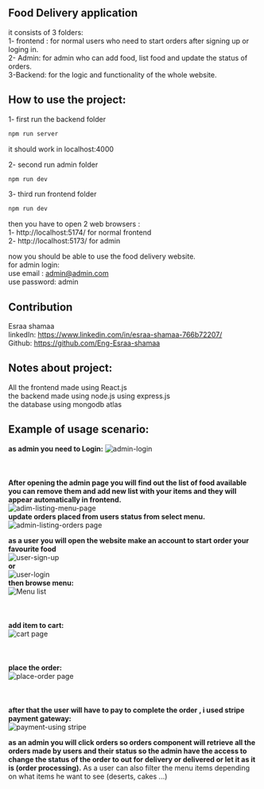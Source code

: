 ## Food Delivery application
it consists of 3 folders:<br>
1- frontend : for normal users who need to start orders after signing up or loging in.<br>
2- Admin: for admin who can add food, list food and update the status of orders.<br>
3-Backend: for the logic and functionality of the whole website.<br>

## How to use the project:
1- first run the backend folder 
```bash
npm run server
```
it should work in localhost:4000

2- second run admin folder
```bash
npm run dev
```

3- third run frontend folder
```bash
npm run dev
```

then you have to open 2 web browsers : 
<br>
1- http://localhost:5174/ for normal frontend<br>
2- http://localhost:5173/ for admin <br>

now you should be able to use the food delivery website. <br>
for admin login:<br>
use email : admin@admin.com<br>
use password: admin<br>

## Contribution
Esraa shamaa<br>
linkedIn: https://www.linkedin.com/in/esraa-shamaa-766b72207/<br>
Github: https://github.com/Eng-Esraa-shamaa<br>

## Notes about project:
All the frontend made using React.js<br>
the backend made using node.js using express.js<br>
the database using mongodb atlas<br>

## Example of usage scenario:
<b>as admin you need to Login:</b>
![admin-login](https://github.com/Eng-Esraa-shamaa/food-delivery-website/assets/76951663/d50aed08-8167-4c9f-8b1d-1598d6423226) <br> <br> <br> <br>
<b>After opening the admin page you will find out the list of food available you can remove them and add
new list with your items and they will appear automatically in frontend.</b><br>
![adim-listing-menu-page](https://github.com/Eng-Esraa-shamaa/food-delivery-website/assets/76951663/2d91819b-6eb0-4ec3-b589-3c958e3a6a46) <br>
<b>update orders placed from users status from select menu.</b> <br>
![admin-listing-orders page](https://github.com/Eng-Esraa-shamaa/food-delivery-website/assets/76951663/350a07fa-b2cc-459f-a489-2a1185157591) <br>

<b>as a user you will open the website make an account to start order your favourite food</b> <br>
![user-sign-up](https://github.com/Eng-Esraa-shamaa/food-delivery-website/assets/76951663/554c51c3-280e-432a-9deb-4a8d3e45b272) <br>
<b>or</b> <br>
![user-login](https://github.com/Eng-Esraa-shamaa/food-delivery-website/assets/76951663/d83e9cc9-9f81-4268-9930-2315d0173498) <br>
<b>then browse menu:</b> <br>
![Menu list](https://github.com/Eng-Esraa-shamaa/food-delivery-website/assets/76951663/77afa8df-9bc0-4e07-8fa6-dec89db7be9c) <br> <br> <br> <br>
<b>add item to cart:</b><br>
![cart page](https://github.com/Eng-Esraa-shamaa/food-delivery-website/assets/76951663/223d5abd-3a77-427f-b019-d9bbc83bba5e) <br> <br> <br> <br>
<b>place the order:</b> <br>
![place-order page](https://github.com/Eng-Esraa-shamaa/food-delivery-website/assets/76951663/398b190d-f194-4def-b939-abacc75e06da) <br> <br> <br> <br>
<b>after that the user will have to pay to complete the order , i used stripe payment gateway:</b> <br>
![payment-using stripe](https://github.com/Eng-Esraa-shamaa/food-delivery-website/assets/76951663/1649d276-6fb8-40ec-b98f-22ca043cddcb) <br>

<b>as an admin you will click orders so orders component will retrieve all the orders made by users and their status so the admin
have the access to change the status of the order to out for delivery or delivered or let it as it is (order processing).</b>
As a user can also filter the menu items depending on what items he want to see (deserts, cakes ...)
